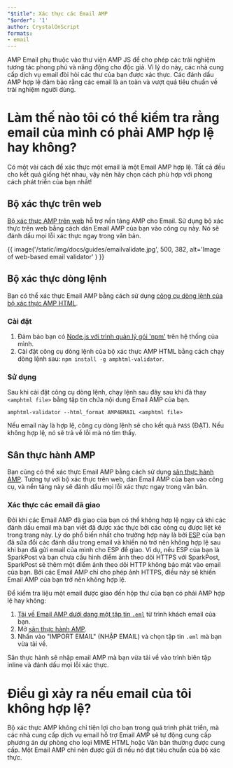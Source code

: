 ```yaml
---
"$title": Xác thực các Email AMP
"$order": '1'
author: CrystalOnScript
formats:
- email
---
```


AMP Email phụ thuộc vào thư viện AMP JS để cho phép các trải nghiệm tương tác phong phú và năng động cho độc giả. Vì lý do này, các nhà cung cấp dịch vụ email đòi hỏi các thư của bạn được xác thực. Các đánh dấu AMP hợp lệ đảm bảo rằng các email là an toàn và vượt quá tiêu chuẩn về trải nghiệm người dùng.

# Làm thế nào tôi có thể kiểm tra rằng email của mình có phải AMP hợp lệ hay không?

Có một vài cách để xác thực một email là một Email AMP hợp lệ. Tất cả đều cho kết quả giống hệt nhau, vậy nên hãy chọn cách phù hợp với phong cách phát triển của bạn nhất!

## Bộ xác thực trên web

[Bộ xác thực AMP trên web](https://validator.ampproject.org/#htmlFormat=AMP4EMAIL) hỗ trợ nền tảng AMP cho Email. Sử dụng bộ xác thực trên web bằng cách dán Email AMP của bạn vào công cụ này. Nó sẽ đánh dấu mọi lỗi xác thực ngay trong văn bản.

{{ image('/static/img/docs/guides/emailvalidate.jpg', 500, 382, alt='Image of web-based email validator' ) }}

## Bộ xác thực dòng lệnh

Bạn có thể xác thực Email AMP bằng cách sử dụng [công cụ dòng lệnh của bộ xác thực AMP HTML](https://www.npmjs.com/package/amphtml-validator).

### Cài đặt

1. Đảm bảo bạn có [Node.js với trình quản lý gói 'npm'](https://docs.npmjs.com/downloading-and-installing-node-js-and-npm) trên hệ thống của mình.
2. Cài đặt công cụ dòng lệnh của bộ xác thực AMP HTML bằng cách chạy dòng lệnh sau: `npm install -g amphtml-validator`.

### Sử dụng

Sau khi cài đặt công cụ dòng lệnh, chạy lệnh sau đây sau khi đã thay `<amphtml file>` bằng tập tin chứa nội dung Email AMP của bạn.

```
amphtml-validator --html_format AMP4EMAIL <amphtml file>
```

Nếu email này là hợp lệ, công cụ dòng lệnh sẽ cho kết quả `PASS` (ĐẠT). Nếu không hợp lệ, nó sẽ trả về lỗi mà nó tìm thấy.

## Sân thực hành AMP

Bạn cũng có thể xác thực Email AMP bằng cách sử dụng [sân thực hành AMP](https://playground.amp.dev/?runtime=amp4email). Tương tự với bộ xác thực trên web, dán Email AMP của bạn vào công cụ, và nền tảng này sẽ đánh dấu mọi lỗi xác thực ngay trong văn bản.

### Xác thực các email đã giao

Đôi khi các Email AMP đã giao của bạn có thể không hợp lệ ngay cả khi các đánh dấu email mà bạn viết đã được xác thực bởi các công cụ được liệt kê trong trang này. Lý do phổ biến nhất cho trường hợp này là bởi [ESP](https://amp.dev/support/faq/email-support/) của bạn đã sửa đổi các đánh dấu trong email và khiến nó trở nên không hợp lệ sau khi bạn đã gửi email của mình cho ESP để giao. Ví dụ, nếu ESP của bạn là SparkPost và bạn chưa cấu hình điểm ảnh theo dõi HTTPS với SparkPost, SparkPost sẽ thêm một điểm ảnh theo dõi HTTP không bảo mật vào email của bạn. Bởi các Email AMP chỉ cho phép ảnh HTTPS, điều này sẽ khiến Email AMP của bạn trở nên không hợp lệ.

Để kiểm tra liệu một email được giao đến hộp thư của bạn có phải AMP hợp lệ hay không:

1. [Tải về Email AMP dưới dạng một tập tin `.eml`](https://www.codetwo.com/kb/export-email-to-file) từ trình khách email của bạn.
2. Mở [sân thực hành AMP](https://playground.amp.dev/?runtime=amp4email).
3. Nhấn vào "IMPORT EMAIL" (NHẬP EMAIL) và chọn tập tin `.eml` mà bạn vừa tải về.

Sân thực hành sẽ nhập email AMP mà bạn vừa tải về vào trình biên tập inline và đánh dấu mọi lỗi xác thực.

# Điều gì xảy ra nếu email của tôi không hợp lệ?

Bộ xác thực AMP không chỉ tiện lợi cho bạn trong quá trình phát triển, mà các nhà cung cấp dịch vụ email hỗ trợ Email AMP sẽ tự động cung cấp phương án dự phòng cho loại MIME HTML hoặc Văn bản thường được cung cấp. Một Email AMP chỉ nên được gửi đi nếu nó đạt tiêu chuẩn của bộ xác thực.
